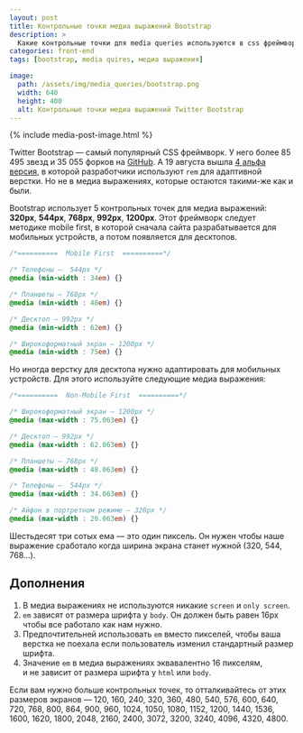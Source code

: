 ```yaml
---
layout: post
title: Контрольные точки медиа выражений Bootstrap
description: >
  Какие контрольные точки для media queries используются в css фреймворке Bootstrap для мобильных устройств? Почему медиа выражения с EM лучше чем с PX?
categories: front-end
tags: [bootstrap, media quires, медиа выражения]

image:
  path: /assets/img/media_queries/bootstrap.png
  width: 640
  height: 400
  alt: Контрольные точки медиа выражений Twitter Bootstrap
---
```


{% include media-post-image.html %}

Twitter Bootstrap &mdash; самый популярный CSS фреймворк. У него более 85 495 звезд и 35 055 форков на <a href="https://github.com/twbs/bootstrap" rel="nofollow">GitHub</a>. А 19 августа вышла <a href="http://blog.getbootstrap.com/2015/08/19/bootstrap-4-alpha/" rel="nofollow">4 альфа версия</a>, в которой разработчики используют `rem` для адаптивной верстки. Но не в медиа выражениях, которые остаются такими-же как и были.



Bootstrap использует 5 контрольных точек для медиа выражений: **320px**, **544px**, **768px**, **992px**, **1200px**. Этот фреймворк следует методике mobile first, в которой сначала сайта разрабатывается для мобильных устройств, а потом появляется для десктопов.

~~~css
/*==========  Mobile First  ==========*/

/* Телефоны —  544px */
@media (min-width : 34em) {}

/* Планшеты — 768px */
@media (min-width : 48em) {}

/* Десктоп — 992px */
@media (min-width : 62em) {}

/* Широкоформатный экран — 1200px */
@media (min-width : 75em) {}
~~~

Но иногда верстку для десктопа нужно адаптировать для мобильных устройств. Для этого используйте следующие медиа выражения:

~~~css
/*==========  Non-Mobile First  ==========*/

/* Широкоформатный экран — 1200px */
@media (max-width : 75.063em) {}

/* Десктоп — 992px */
@media (max-width : 62.063em) {}

/* Планшеты — 768px */
@media (max-width : 48.063em) {}

/* Телефоны —  544px */
@media (max-width : 34.063em) {}

/* Айфон в портретном режиме — 320px */
@media (max-width : 20.063em) {}
~~~

Шестьдесят три сотых ема &mdash; это один пиксель. Он нужен чтобы наше выражение сработало когда ширина экрана станет нужной (320, 544, 768...).

## Дополнения

1. В медиа выражениях не используются никакие `screen` и `only screen`.
1. `em` зависят от размера шрифта у `body`. Он должен быть равен 16px чтобы все работало как нам нужно.
1. Предпочтительней использовать `em` вместо пикселей, чтобы ваша верстка не поехала если пользователь изменил стандартный размер шрифта.
1. Значение `em` в медиа выражениях эквавалентно 16 пикселям, и не зависит от размера шрифта у `html` или `body`.

Если вам нужно больше контрольных точек, то отталкивайтесь от этих размеров экранов &mdash; 120, 160, 240, 320, 360, 480, 540, 576, 600, 640, 720, 768, 800, 864, 900, 960, 1024, 1050, 1080, 1152, 1200, 1440, 1536, 1600, 1620, 1800, 2048, 2160, 2400, 3072, 3200, 3240, 4096, 4320, 4800.
